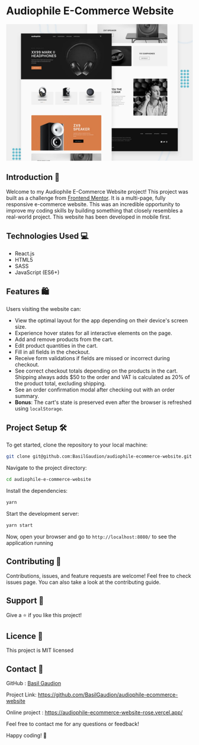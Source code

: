 # Audiophile E-Commerce Website

![Design preview for the Audiophile e-commerce website](./preview.jpg)

## Introduction 🎉

Welcome to my Audiophile E-Commerce Website project! This project was built as a challenge from [Frontend Mentor](https://www.frontendmentor.io). It is a multi-page, fully responsive e-commerce website. This was an incredible opportunity to improve my coding skills by building something that closely resembles a real-world project. This website has been developed in mobile first.

## Technologies Used 💻

- React.js
- HTML5
- SASS
- JavaScript (ES6+)

## Features 🛍

Users visiting the website can:
- View the optimal layout for the app depending on their device's screen size.
- Experience hover states for all interactive elements on the page.
- Add and remove products from the cart.
- Edit product quantities in the cart.
- Fill in all fields in the checkout.
- Receive form validations if fields are missed or incorrect during checkout.
- See correct checkout totals depending on the products in the cart. Shipping always adds $50 to the order and VAT is calculated as 20% of the product total, excluding shipping.
- See an order confirmation modal after checking out with an order summary.
- **Bonus**: The cart's state is preserved even after the browser is refreshed using `localStorage`.

## Project Setup 🛠

To get started, clone the repository to your local machine:

```sh
git clone git@github.com:BasilGaudion/audiophile-ecommerce-website.git
```

Navigate to the project directory:

```sh
cd audiophile-e-commerce-website
```

Install the dependencies:

```sh
yarn
```

Start the development server:

```sh
yarn start
```

Now, open your browser and go to `http://localhost:8080/` to see the application running

## Contributing 🤝

Contributions, issues, and feature requests are welcome! Feel free to check issues page. You can also take a look at the contributing guide.

## Support 🙌

Give a ⭐️ if you like this project!

## Licence 📝

This project is MIT licensed

## Contact 💌

GitHub : [Basil Gaudion](https://github.com/BasilGaudion)

Project Link: https://github.com/BasilGaudion/audiophile-ecommerce-website

Online project : https://audiophile-ecommerce-website-rose.vercel.app/

Feel free to contact me for any questions or feedback!

Happy coding! 🚀